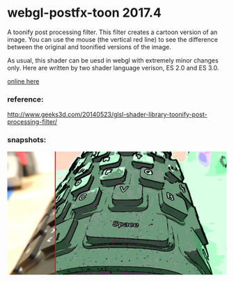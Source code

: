 # webgl-postfx-toon 2017.4

A toonify post processing filter. This filter creates a cartoon version of an image. You can use the mouse (the vertical red line) to see the difference between the original and toonified versions of the image.

As usual, this shader can be uesd in webgl with extremely minor changes only. Here are written by two shader language verison, ES 2.0 and ES 3.0.

[online here](https://legend-chen.github.io/webgl-postfx-toon/postfx-toon/index.html) 

### reference:
http://www.geeks3d.com/20140523/glsl-shader-library-toonify-post-processing-filter/

### snapshots:
<img src="./postfx-toon/snapshot.png" />

